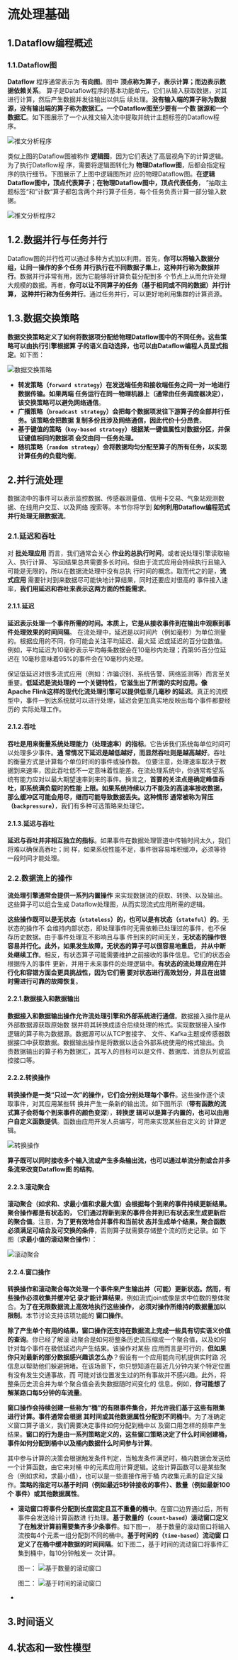 流处理基础
================================================================================
## 1.Dataflow编程概述

### 1.1.Dataflow图
**Dataflow** 程序通常表示为 **有向图**。图中 **顶点称为算子，表示计算；而边表示数据依赖关系**。
算子是Dataflow程序的基本功能单元，它们从输入获取数据，对其进行计算，然后产生数据并发往输出以供后
续处理。**没有输入端的算子称为数据源，没有输出端的算子称为数据汇。一个Dataflow图至少要有一个数
据源和一个数据汇**。如下图展示了一个从推文输入流中提取并统计主题标签的Dataflow程序。

![推文分析程序](img/6.png)

类似上图的Dataflow图被称作 **逻辑图**，因为它们表达了高层视角下的计算逻辑。为了执行Dataflow程
序，需要将逻辑图转化为 **物理Dataflow图**，后都会指定程序的执行细节。下图展示了上图中逻辑图所对
应的物理Dataflow图。**在逻辑Dataflow图中，顶点代表算子；在物理Dataflow图中，顶点代表任务**，
”抽取主题标签“和”计数“算子都包含两个并行算子任务，每个任务负责计算一部分输入数据。

![推文分析程序2](img/7.png)

## 1.2.数据并行与任务并行
Dataflow图的并行性可以通过多种方式加以利用。首先，**你可以将输入数据分组，让同一操作的多个任务
并行执行在不同数据子集上，这种并行称为数据并行**。数据并行非常有用，因为它能够将计算负载分配到多
个节点上从而允许处理大规模的数据。再者，**你可以让不同算子的任务（基于相同或不同的数据）并行计算，
这种并行称为任务并行**。通过任务并行，可以更好地利用集群的计算资源。

## 1.3.数据交换策略
**数据交换策略定义了如何将数据项分配给物理Dataflow图中的不同任务。这些策略可以由执行引擎根据算
子的语义自动选择，也可以由Dataflow编程人员显式指定**。如下图：

![数据交换策略](img/8.png)

+ **转发策略（`forward strategy`）在发送端任务和接收端任务之间一对一地进行数据传输。如果两端
任务运行在同一物理机器上（通常由任务调度器决定），该交换策略可以避免网络通信**。
+ **广播策略（`broadcast strategy`）会把每个数据项发往下游算子的全部并行任务。该策略会把数据
复制多份且涉及网络通信，因此代价十分昂贵**。
+ **基于键值的策略（`key-based strategy`）根据某一键值属性对数据分区，并保证键值相同的数据项
会交由同一任务处理。**
+ **随机策略（`random strategy`）会将数据均匀分配至算子的所有任务，以实现计算任务的负载均衡**。

## 2.并行流处理
数据流中的事件可以表示监控数据、传感器测量值、信用卡交易、气象站观测数据、在线用户交互、以及网络
搜索等。本节你将学到 **如何利用Dataflow编程范式并行处理无限数据流**。

### 2.1.延迟和吞吐
对 **批处理应用** 而言，我们通常会关心 **作业的总执行时间**，或者说处理引擎读取输入、执行计算、
写回结果总共需要多长时间。但由于流式应用会持续执行且输入可能是无限的，所以在数据流处理中没有总执
行时间的概念。取而代之的是，**流式应用** 需要针对到来数据尽可能快地计算结果，同时还要应对很高的
事件接入速率，**我们用延迟和吞吐来表示这两方面的性能需求**。

#### 2.1.1.延迟
**延迟表示处理一个事件所需的时间。本质上，它是从接收事件到在输出中观察到事件处理效果的时间间隔**。
在流处理中，延迟是以时间片（例如毫秒）为单位测量的。根据应用的不同，你可能会关注平均延迟、最大延
迟或延迟的百分位数值。例如，平均延迟为10毫秒表示平均每条数据会在10毫秒内处理；而第95百分位延迟在
10毫秒意味着95%的事件会在10毫秒内处理。

保证低延迟对很多流式应用（例如：诈骗识别、系统告警、网络监测等）而言至关重要。**低延迟是流处理的
一个关键特性，它滋生出了所谓的实时应用。像Apache Flink这样的现代化流处理引擎可以提供低至几毫秒
的延迟**。真正的流模型中，事件一到达系统就可以进行处理，延迟会更加真实地反映出每个事件都要经历的
实际处理工作。

#### 2.1.2.吞吐 
**吞吐是用来衡量系统处理能力（处理速率）的指标**。它告诉我们系统每单位时间可以处理多少事件。**通
常情况下延迟是越低越好，而显然吞吐则是越高越好**。吞吐的衡量方式是计算每个单位时间的事件或操作数。
位要注意，处理速率取决于数据到来速率，因此吞吐低不一定意味着性能差。在流处理系统中，你通常希望系
统有能力应对以最大期望速率到来的事件。换言之，**首要的关注点是确定峰值吞吐，即系统满负载时的性能
上限。如果系统持续以力不能及的高速率接收数据，那么缓冲区可能会用尽，继而可能导致数据丢失。这种情形
通常被称为背压（`backpressure`）**，我们有多种可选策略来处理它。

#### 2.1.3.延迟与吞吐
**延迟与吞吐并非相互独立的指标**。如果事件在数据处理管道中传输时间太久，我们将难以确保高吞吐；同
样，如果系统性能不足，事件很容易堆积缓冲，必须等待一段时间才能处理。

### 2.2.数据流上的操作 
**流处理引擎通常会提供一系列内置操作** 来实现数据流的获取、转换、以及输出。这些算子可以组合生成
Dataflow处理图，从而实现流式应用所需的逻辑。

**这些操作既可以是无状态（`stateless`）的，也可以是有状态（`stateful`）的**。无状态的操作不
会维持内部状态，即处理事件时无需依赖已处理过的事件，也不保存历史数据。由于事件处理互不影响且与事
件到来的时间无关，**无状态的操作很容易并行化。此外，如果发生故障，无状态的算子可以很容易地重启，
并从中断处继续工作**。相反，有状态算子可能需要维护之前接收的事件信息。它们的状态会根据传入的事件
更新，并用于未来事件的处理逻辑中。**有状态的流处理应用在并行化和容错方面会更具挑战性，因为它们需
要对状态进行高效划分，并且在出错时需进行可靠的故障恢复**。

#### 2.2.1.数据接入和数据输出
**数据接入和数据输出操作允许流处理引擎和外部系统进行通信**。数据接入操作是从外部数据源获取原始数
据并将其转换成适合后续处理的格式。实现数据接入操作逻辑的算子称为数据源。数据源可以从TCP套接字、
文件、Kafka主题或传感器数据接口中获取数据。数据输出操作是将数据以适合外部系统使用的格式输出。负
责数据输出的算子称为数据汇，其写入的目标可以是文件、数据库、消息队列或监控接口等。

#### 2.2.2.转换操作 
**转换操作是一类“只过一次”的操作，它们会分别处理每个事件**。这些操作逐个读取事件，对其应用某些转
换并产生一条新的输出流。如下图所示（**带有函数的流式算子会将每个到来事件的颜色变深**），**转换逻
辑可以是算子内置的，也可以由用户自定义函数提供**。函数由应用开发人员编写，可用来实现某些自定义的
计算逻辑。

![转换操作](img/9.png)

**算子既可以同时接收多个输入流或产生多条输出流，也可以通过单流分割或合并多条流来改变Dataflow图
的结构**。

#### 2.2.3.滚动聚合
**滚动聚合（如求和、求最小值和求最大值）会根据每个到来的事件持续更新结果。聚合操作都是有状态的，
它们通过将新到来的事件合并到已有状态来生成更新后的聚合值**。注意，**为了更有效地合并事件和当前状
态并生成单个结果，聚合函数必须满足可结合及可交换的条件**，否则算子就需要存储整个流的历史记录。如
下图（**求最小值的滚动聚合操作**）：

![滚动聚合](img/10.png)

#### 2.2.4.窗口操作 
**转换操作和滚动聚合每次处理一个事件来产生输出并（可能）更新状态。然而，有些操作必须收集并缓冲记
录才能计算结果**，例如流式join或像是求中位数的整体聚合。**为了在无限数据流上高效地执行这些操作，
必须对操作所维持的数据量加以限制**。本节讨论支持该项功能的 **窗口操作**。

**除了产生单个有用的结果，窗口操作还支持在数据流上完成一些具有切实语义价值的查询**。你已经了解滚
动聚合是如何将整条历史流压缩成一个聚合值，以及如何针对每个事件在极低延迟内产生结果。该操作对某些
应用而言是可行的，**但如果你只对最新的部分数据感兴趣该怎么办**？假设有一个应用能向司机提供实时路
况信息以帮助他们躲避拥堵。在该场景下，你只想知道在最近几分钟内某个特定位置有没有发生交通事故，而
可能对该位置发生过的所有事故并不感兴趣。此外，将整条历史流合并为单个聚合值会丢失数据随时间变化的
信息。例如，**你可能想了解某路口每5分钟的车流量**。

**窗口操作会持续创建一些称为“桶”的有限事件集合，并允许我们基于这些有限集进行计算。事件通常会根据
其时间或其他数据属性分配到不同桶中**。为了准确定义窗口算子语义，我们需要决定事件如何分配到桶中以
及窗口用怎样的频率产生结果。**窗口的行为是由一系列策略定义的，这些窗口策略决定了什么时间创建桶，
事件如何分配到桶中以及桶内数据什么时间参与计算**。

其中参与计算的决策会根据触发条件判定，当触发条件满足时，桶内数据会发送给一个计算函数，由它来对桶
中的元素应用计算逻辑。这些计算函数可以是某些聚合（例如求和，求最小值），也可以是一些直接作用于桶
内收集元素的自定义操作。**策略的指定可以基于时间（例如最近5秒钟接收的事件）、数量（例如最新100个
事件）或其他数据属性**。
+ **滚动窗口将事件分配到长度固定且互不重叠的桶中**。在窗口边界通过后，所有事件会发送给计算函数进
行处理。**基于数量的（`count-based`）滚动窗口定义了在触发计算前需要集齐多少条事件**。如下图一，
基于数量的滚动窗口将输入流按每4个元素一组分配到不同的桶中。**基于时间的（`time-based`）流动窗
口定义了在桶中缓冲数据的时间间隔**。如下图二，基于时间的流动窗口将事件汇集到桶中，每10分钟触发一
次计算。

    图一：
    ![基于数量的滚动窗口](img/11.png)

    图二：
    ![基于时间的滚动窗口](img/12.png)

+ 

## 3.时间语义


















## 4.状态和一致性模型
